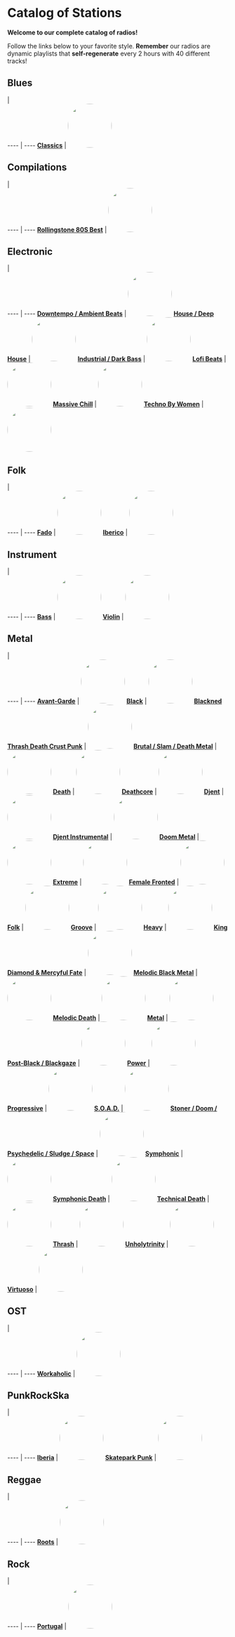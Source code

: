 

<style>
figure {
  border: 0px #cccccc solid;
  padding: 4px;
  margin: auto;
  align: center;
}
</style>

# Catalog of Stations

**Welcome to our complete catalog of radios!**

Follow the links below to your favorite style. **Remember** our radios
are dynamic playlists that **self-regenerate** every 2 hours with 40 different
tracks!

## Blues

  |  
 ---- | ---- 
[**Classics**](https://radioninjapirata.github.io/radio_bluesclassics.html) | <a href="https://radioninjapirata.github.io/radio_bluesclassics.html" target="_blank"><img src="https://mosaic.scdn.co/640/ab67616d0000b2731cb381400bd578a5eeada056ab67616d0000b2734e1a1fa353d2e2578994595fab67616d0000b2738c30ae349df4af8b93089620ab67616d0000b273f64b0a36a340ac9e5af03639" height="100" width="auto" style="border-radius:50%"></a>

## Compilations

  |  
 ---- | ---- 
[**Rollingstone 80S Best**](https://radioninjapirata.github.io/radio_rollingbest80s.html) | <a href="https://radioninjapirata.github.io/radio_rollingbest80s.html" target="_blank"><img src="https://mosaic.scdn.co/640/ab67616d0000b2730488a5c4e21edc24526652aeab67616d0000b27321590ea36e6264a1917d02ebab67616d0000b2733b67e4695d120ebfe9ca359aab67616d0000b273845ac9df560e0c4690a86239" height="100" width="auto" style="border-radius:50%"></a>

## Electronic

  |  
 ---- | ---- 
[**Downtempo / Ambient Beats**](https://radioninjapirata.github.io/radio_downtempo.html) | <a href="https://radioninjapirata.github.io/radio_downtempo.html" target="_blank"><img src="https://mosaic.scdn.co/640/ab67616d0000b2735686ec78d47926be1b939695ab67616d0000b2735e937f75f0928d5f995c6b08ab67616d0000b27363c0c166c6bee96713314a56ab67616d0000b273c46fd3142ca0ba433188e127" height="100" width="auto" style="border-radius:50%"></a>
[**House / Deep House**](https://radioninjapirata.github.io/house.html) | <a href="https://radioninjapirata.github.io/house.html" target="_blank"><img src="https://mosaic.scdn.co/640/ab67616d0000b27354645674c935ee2169b67754ab67616d0000b2737617c1055a40b669aca53ef9ab67616d0000b273b2fb3c113fc413bde361dff2ab67616d0000b273e15c5f2b3214edecdfa06a3f" height="100" width="auto" style="border-radius:50%"></a>
[**Industrial / Dark Bass**](https://radioninjapirata.github.io/radio_industrial_darkbass.html) | <a href="https://radioninjapirata.github.io/radio_industrial_darkbass.html" target="_blank"><img src="https://mosaic.scdn.co/640/ab67616d0000b2736bc92b40fe7ff793d04e850bab67616d0000b273cbfeec2272e38817ba4d6057ab67616d0000b273daaa70000b979d32a6db9afdab67616d0000b273f89bda75665d342eefeae40b" height="100" width="auto" style="border-radius:50%"></a>
[**Lofi Beats**](https://radioninjapirata.github.io/radio_lofi.html) | <a href="https://radioninjapirata.github.io/radio_lofi.html" target="_blank"><img src="https://mosaic.scdn.co/640/ab67616d0000b2732c8740b9ac51dfd17fe96205ab67616d0000b2733870b7f5da086380503139edab67616d0000b273480c59b6bcd6081c9a717086ab67616d0000b273d1283d5bbf5fe541b5455b8a" height="100" width="auto" style="border-radius:50%"></a>
[**Massive Chill**](https://radioninjapirata.github.io/massive_chill.html) | <a href="https://radioninjapirata.github.io/massive_chill.html" target="_blank"><img src="https://mosaic.scdn.co/640/ab67616d0000b2730373d4b663aacb1899aad866ab67616d0000b273c858f504ac75eb3733df5abeab67616d0000b273c8a1f48dc7709e16598c038aab67616d0000b273e918893dc520fc2f1d31ea8e" height="100" width="auto" style="border-radius:50%"></a>
[**Techno By Women**](https://radioninjapirata.github.io/radio_technowomen.html) | <a href="https://radioninjapirata.github.io/radio_technowomen.html" target="_blank"><img src="https://mosaic.scdn.co/640/ab67616d0000b27372758fd4a12431c04d7c1e10ab67616d0000b273a520fb500aa1871eb2cc5ff6ab67616d0000b273aab20b05870ea752aba31755ab67616d0000b273f8f49b96f076cbb0113bbc9b" height="100" width="auto" style="border-radius:50%"></a>

## Folk

  |  
 ---- | ---- 
[**Fado**](https://radioninjapirata.github.io/radio_fado.html) | <a href="https://radioninjapirata.github.io/radio_fado.html" target="_blank"><img src="https://mosaic.scdn.co/640/13dc2c039b2708ae2a8e7edf6a9339dc43d2e115ab67616d0000b273311621d5344412667257bfb1ab67616d0000b2736ccf16350f3449d09a66955fab67616d0000b2739d380468fd7eb6456c8110a4" height="100" width="auto" style="border-radius:50%"></a>
[**Iberico**](https://radioninjapirata.github.io/radio_folkiberico.html) | <a href="https://radioninjapirata.github.io/radio_folkiberico.html" target="_blank"><img src="https://mosaic.scdn.co/640/ab67616d0000b273288e4043cf87f9e32bbc334aab67616d0000b2738fdf3361f8c613a002292352ab67616d0000b273ae03268fc196e1c196db608eab67616d0000b273ee012a5994d8a121420f4c8b" height="100" width="auto" style="border-radius:50%"></a>

## Instrument

  |  
 ---- | ---- 
[**Bass**](https://radioninjapirata.github.io/radio_bassists.html) | <a href="https://radioninjapirata.github.io/radio_bassists.html" target="_blank"><img src="https://mosaic.scdn.co/640/ab67616d0000b27334a5fc739fad572336a77ebcab67616d0000b27339d28c56be1a2b06a57a7200ab67616d0000b27347726b83ef75786c89b74204ab67616d0000b27376a3496948b5ac9c7639794a" height="100" width="auto" style="border-radius:50%"></a>
[**Violin**](https://radioninjapirata.github.io/radio_violin.html) | <a href="https://radioninjapirata.github.io/radio_violin.html" target="_blank"><img src="https://mosaic.scdn.co/640/ab67616d0000b2735f7e01a8b9d76c1cf59940fcab67616d0000b2739494811cb8eaeffac3337d83ab67616d0000b273a457ea5cd66c9141537816a4ab67616d0000b273cf7269008bdad4732d9d5a78" height="100" width="auto" style="border-radius:50%"></a>

## Metal

  |  
 ---- | ---- 
[**Avant-Garde**](https://radioninjapirata.github.io/radio_metalavantgarde.html) | <a href="https://radioninjapirata.github.io/radio_metalavantgarde.html" target="_blank"><img src="https://mosaic.scdn.co/640/ab67616d0000b27350dfa0fbf42b538ba6cced49ab67616d0000b273c743d879231b4e6852e807a5ab67616d0000b273e4be20e4be8cf71d80a0b179ab67616d0000b273ef920f2cf7c30a24f740d806" height="100" width="auto" style="border-radius:50%"></a>
[**Black**](https://radioninjapirata.github.io/radio_blackmetal.html) | <a href="https://radioninjapirata.github.io/radio_blackmetal.html" target="_blank"><img src="https://mosaic.scdn.co/640/ab67616d0000b273190a933783fa0e4a165c9ce2ab67616d0000b273951d0cddea03652e63f06a71ab67616d0000b273a87058386c75d6fb146d503bab67616d0000b273cc88718eddcf9fea4edfe1cb" height="100" width="auto" style="border-radius:50%"></a>
[**Blackned Thrash Death Crust Punk**](https://radioninjapirata.github.io/radio_blacknedthrash.html) | <a href="https://radioninjapirata.github.io/radio_blacknedthrash.html" target="_blank"><img src="https://mosaic.scdn.co/640/ab67616d0000b2733c1891b1a77185a9cebcf1edab67616d0000b2739c274bb372dcf1c1a104091bab67616d0000b273c97a7691ebc2a5167ffa90e6ab67616d0000b273dedf502f0b526069a9d1bf7a" height="100" width="auto" style="border-radius:50%"></a>
[**Brutal / Slam / Death Metal**](https://radioninjapirata.github.io/radio_brutaldeathmetal.html) | <a href="https://radioninjapirata.github.io/radio_brutaldeathmetal.html" target="_blank"><img src="https://mosaic.scdn.co/640/ab67616d0000b27312ae6ffad89c22a3c5e82612ab67616d0000b2732f5d8523275c886f98e5b649ab67616d0000b273430b1167d6e83ab844059db0ab67616d0000b27356a30c59e8f8507eaf6ebbcb" height="100" width="auto" style="border-radius:50%"></a>
[**Death**](https://radioninjapirata.github.io/radio_deathmetal.html) | <a href="https://radioninjapirata.github.io/radio_deathmetal.html" target="_blank"><img src="https://mosaic.scdn.co/640/ab67616d0000b273915b552a680b18046b3ade51ab67616d0000b273935f411130048fdfa195abdaab67616d0000b273ac5d7f00075447f3a0d5d056ab67616d0000b273b5cfdf65de8e221c0dfcedc5" height="100" width="auto" style="border-radius:50%"></a>
[**Deathcore**](https://radioninjapirata.github.io/deathcore.html) | <a href="https://radioninjapirata.github.io/deathcore.html" target="_blank"><img src="https://i.scdn.co/image/ab67706c0000bebbdc88e3ba6ac54710a8d212c1" height="100" width="auto" style="border-radius:50%"></a>
[**Djent**](https://radioninjapirata.github.io/radio_djent.html) | <a href="https://radioninjapirata.github.io/radio_djent.html" target="_blank"><img src="https://mosaic.scdn.co/640/ab67616d0000b2733efe249586270f6260682d02ab67616d0000b2734f8841321924475cc5db5c92ab67616d0000b273970818f11380f7f5b5124154ab67616d0000b2739f0d8fff5833c18501cdda10" height="100" width="auto" style="border-radius:50%"></a>
[**Djent Instrumental**](https://radioninjapirata.github.io/radio_instrumentaldjent.html) | <a href="https://radioninjapirata.github.io/radio_instrumentaldjent.html" target="_blank"><img src="https://mosaic.scdn.co/640/ab67616d0000b2730e5e3a89c684deb132a7c97cab67616d0000b2733414817295828da95689f5d5ab67616d0000b273b4bde135cd7ee6f3074503c4ab67616d0000b273c024a78b08a45e2b272061fe" height="100" width="auto" style="border-radius:50%"></a>
[**Doom Metal**](https://radioninjapirata.github.io/radio_doom.html) | <a href="https://radioninjapirata.github.io/radio_doom.html" target="_blank"><img src="https://mosaic.scdn.co/640/ab67616d0000b273227eb334119bd443acc81ce1ab67616d0000b2737d21336541d1a6138412cd6bab67616d0000b2739cc6e6f00b3643b6cedc935dab67616d0000b273ab1bff2608ff463e71480e2c" height="100" width="auto" style="border-radius:50%"></a>
[**Extreme**](https://radioninjapirata.github.io/radio_extrememetal.html) | <a href="https://radioninjapirata.github.io/radio_extrememetal.html" target="_blank"><img src="https://mosaic.scdn.co/640/ab67616d0000b273185c44253bc019b5c45c63e2ab67616d0000b27373c607b9fd597f30bd4dea10ab67616d0000b273d275eb7fc1fe84a3b956b347ab67616d0000b273f1776f21cc1b975c85b4a493" height="100" width="auto" style="border-radius:50%"></a>
[**Female Fronted**](https://radioninjapirata.github.io/radio_femalefrontedmetal.html) | <a href="https://radioninjapirata.github.io/radio_femalefrontedmetal.html" target="_blank"><img src="https://mosaic.scdn.co/640/ab67616d0000b27315ced645ab2be9530f5178c8ab67616d0000b2731e99cb95bdfa4939a02ff5a5ab67616d0000b273696add58d0857adf4c0b3f15ab67616d0000b2737e67da7aa3b5612ada06863f" height="100" width="auto" style="border-radius:50%"></a>
[**Folk**](https://radioninjapirata.github.io/radio_folkmetal.html) | <a href="https://radioninjapirata.github.io/radio_folkmetal.html" target="_blank"><img src="https://mosaic.scdn.co/640/ab67616d0000b2732da4f37ed4378387968359dcab67616d0000b2739ad03e09da19ca85a128fb57ab67616d0000b273ad6e21822cdeb041f1a4ad00ab67616d0000b273ec584ae968bdd53116e8eb86" height="100" width="auto" style="border-radius:50%"></a>
[**Groove**](https://radioninjapirata.github.io/radio_groovemetal.html) | <a href="https://radioninjapirata.github.io/radio_groovemetal.html" target="_blank"><img src="https://mosaic.scdn.co/640/ab67616d0000b2731e01783d77a1e5c7aa2f7933ab67616d0000b27368d8b6014e5f5e7df6a620c5ab67616d0000b27371f34ac1b3faa0ebe0df5130ab67616d0000b273b454c3bac2c1d63348f0db95" height="100" width="auto" style="border-radius:50%"></a>
[**Heavy**](https://radioninjapirata.github.io/radio_heavymetal.html) | <a href="https://radioninjapirata.github.io/radio_heavymetal.html" target="_blank"><img src="https://mosaic.scdn.co/640/ab67616d0000b2731af48c2d31705389ece37de0ab67616d0000b2736d44287f4d851c807f339f12ab67616d0000b273d45c1b9317a2d0a90346a767ab67616d0000b273d5348d8ee47e53d30241ddc8" height="100" width="auto" style="border-radius:50%"></a>
[**King Diamond & Mercyful Fate**](https://radioninjapirata.github.io/radio_fan_KDMF.html) | <a href="https://radioninjapirata.github.io/radio_fan_KDMF.html" target="_blank"><img src="https://i.scdn.co/image/ab67706c0000bebbf10c00314f7927884f62c55d" height="100" width="auto" style="border-radius:50%"></a>
[**Melodic Black Metal**](https://radioninjapirata.github.io/radio_melodicblackmetal.html) | <a href="https://radioninjapirata.github.io/radio_melodicblackmetal.html" target="_blank"><img src="https://mosaic.scdn.co/640/ab67616d0000b27378cea1eab65c147790f0cde9ab67616d0000b273b7b87394b5525ef6c01560e6ab67616d0000b273cc79150a95c0e64ca3183313ab67616d0000b273e322065e11f23990ec50de9f" height="100" width="auto" style="border-radius:50%"></a>
[**Melodic Death**](https://radioninjapirata.github.io/radio_melodicdeathmetal.html) | <a href="https://radioninjapirata.github.io/radio_melodicdeathmetal.html" target="_blank"><img src="https://mosaic.scdn.co/640/ab67616d0000b27367d34d62e2811d3c3adb0349ab67616d0000b273b26c217d59b96064b8eefbc1ab67616d0000b273e16eea4dcfb6a60d63a14180ab67616d0000b273f190d4567a3cb5e1293f7bd5" height="100" width="auto" style="border-radius:50%"></a>
[**Metal**](https://radioninjapirata.github.io/radio_metal.html) | <a href="https://radioninjapirata.github.io/radio_metal.html" target="_blank"><img src="https://mosaic.scdn.co/640/ab67616d0000b273074c08a8594732f5bc6436dfab67616d0000b273537c3203ed860f6217b4a75fab67616d0000b2739f588bbc502030c9dbfc7b1bab67616d0000b273e47a0585d09565b9e2ac41f5" height="100" width="auto" style="border-radius:50%"></a>
[**Post-Black / Blackgaze**](https://radioninjapirata.github.io/radio_blackgaze.html) | <a href="https://radioninjapirata.github.io/radio_blackgaze.html" target="_blank"><img src="https://i.scdn.co/image/ab67706c0000bebbafcbc35c0babb9608d6986a6" height="100" width="auto" style="border-radius:50%"></a>
[**Power**](https://radioninjapirata.github.io/radio_powermetal.html) | <a href="https://radioninjapirata.github.io/radio_powermetal.html" target="_blank"><img src="https://i.scdn.co/image/ab67706c0000bebbb518b49b7761aacee6f395eb" height="100" width="auto" style="border-radius:50%"></a>
[**Progressive**](https://radioninjapirata.github.io/radio_progrock.html) | <a href="https://radioninjapirata.github.io/radio_progrock.html" target="_blank"><img src="https://mosaic.scdn.co/640/ab67616d0000b27306685739a0c0a5a4446ce6a6ab67616d0000b273201bdd90b3dad5674f768367ab67616d0000b2737c06115b80a5e793b378e613ab67616d0000b27398ca6d43aa7b7117d9834719" height="100" width="auto" style="border-radius:50%"></a>
[**S.O.A.D.**](https://radioninjapirata.github.io/radio_soad.html) | <a href="https://radioninjapirata.github.io/radio_soad.html" target="_blank"><img src="https://mosaic.scdn.co/640/ab67616d0000b2732dc63e977bd5101072adcef6ab67616d0000b273869e711ac5cbb1460801e0e0ab67616d0000b273a57ca9e47d038be31c9aee9dab67616d0000b273a867435c4c44dec3733433cd" height="100" width="auto" style="border-radius:50%"></a>
[**Stoner / Doom / Psychedelic / Sludge / Space**](https://radioninjapirata.github.io/radio_stonerrock.html) | <a href="https://radioninjapirata.github.io/radio_stonerrock.html" target="_blank"><img src="https://i.scdn.co/image/ab67706c0000bebb70019b92b807cfbf162f006b" height="100" width="auto" style="border-radius:50%"></a>
[**Symphonic**](https://radioninjapirata.github.io/radio_symphonicmetal.html) | <a href="https://radioninjapirata.github.io/radio_symphonicmetal.html" target="_blank"><img src="https://mosaic.scdn.co/640/ab67616d0000b273423fdfea8985e5c3f1cab09aab67616d0000b27378fdc7e30d386647c2a1c1a6ab67616d0000b2738498bbc3b4d9a4e5c31593faab67616d0000b2738f62dc268945abc375c17886" height="100" width="auto" style="border-radius:50%"></a>
[**Symphonic Death**](https://radioninjapirata.github.io/radio_symphonicdeathmetal.html) | <a href="https://radioninjapirata.github.io/radio_symphonicdeathmetal.html" target="_blank"><img src="https://mosaic.scdn.co/640/ab67616d0000b273217fc3df6d3ce75a367cbafbab67616d0000b2733b21bd04edf3faa8f352cad4ab67616d0000b2733c1b1c25fd2c945026e8284dab67616d0000b273846ee743ddadab4b2624bf9c" height="100" width="auto" style="border-radius:50%"></a>
[**Technical Death**](https://radioninjapirata.github.io/radio_technicaldeathmetal.html) | <a href="https://radioninjapirata.github.io/radio_technicaldeathmetal.html" target="_blank"><img src="https://mosaic.scdn.co/640/ab67616d0000b2733ebf29adf3ac20bfbace7e3fab67616d0000b273457444a15c0bc262aac01a5eab67616d0000b273805bc6c141c99fb7d6c9b784ab67616d0000b273c57008fe7db0b4585e5f68d6" height="100" width="auto" style="border-radius:50%"></a>
[**Thrash**](https://radioninjapirata.github.io/radio_thrashmetal.html) | <a href="https://radioninjapirata.github.io/radio_thrashmetal.html" target="_blank"><img src="https://mosaic.scdn.co/640/ab67616d0000b2737aea673ae1ae14907ffd6763ab67616d0000b2738904c8c24df6d44e853513d6ab67616d0000b2738a0b5f13736a03547de52a57ab67616d0000b27393f08113b0b3ea11103b7a36" height="100" width="auto" style="border-radius:50%"></a>
[**Unholytrinity**](https://radioninjapirata.github.io/radio_unholytrinity.html) | <a href="https://radioninjapirata.github.io/radio_unholytrinity.html" target="_blank"><img src="https://mosaic.scdn.co/640/ab67616d0000b2731aaeb30dfd04bf4c9408fd07ab67616d0000b2731ac4670157a26949de3ba875ab67616d0000b2734489b269382c5fb10dc129edab67616d0000b2739046aeba4babbd4b7af77548" height="100" width="auto" style="border-radius:50%"></a>
[**Virtuoso**](https://radioninjapirata.github.io/radio_guitarvirtuoso.html) | <a href="https://radioninjapirata.github.io/radio_guitarvirtuoso.html" target="_blank"><img src="https://mosaic.scdn.co/640/ab67616d0000b2736eb77e5237c1cfa5361fe73eab67616d0000b273a492fc5bea7eebe6f70513aeab67616d0000b273ab3968fcc2356177bbb0fc9fab67616d0000b273fad51722db938cbe8b4b06dd" height="100" width="auto" style="border-radius:50%"></a>

## OST

  |  
 ---- | ---- 
[**Workaholic**](https://radioninjapirata.github.io/radio_ostworkaholic.html) | <a href="https://radioninjapirata.github.io/radio_ostworkaholic.html" target="_blank"><img src="https://mosaic.scdn.co/640/ab67616d0000b273017d3065ad9a0f1556a0f826ab67616d0000b27380255b6cc3fda7dc4ad84680ab67616d0000b273e4afa71544aa07d96a802a92ab67616d0000b273fd4d0bacedae8407a24256d8" height="100" width="auto" style="border-radius:50%"></a>

## PunkRockSka

  |  
 ---- | ---- 
[**Iberia**](https://radioninjapirata.github.io/radio_iberianpunkrock.html) | <a href="https://radioninjapirata.github.io/radio_iberianpunkrock.html" target="_blank"><img src="https://mosaic.scdn.co/640/ab67616d0000b273265f83723ffe5291bb0270c9ab67616d0000b2734c0786bac07ff88a66490b73ab67616d0000b273b7d326ddc488886674513bbaab67616d0000b273e4211a32dcd44ba6508f4f15" height="100" width="auto" style="border-radius:50%"></a>
[**Skatepark Punk**](https://radioninjapirata.github.io/radio_skateparkpunk.html) | <a href="https://radioninjapirata.github.io/radio_skateparkpunk.html" target="_blank"><img src="https://mosaic.scdn.co/640/ab67616d0000b273be458c25a0acd8debcacb232ab67616d0000b273d59f1e316424c2c9d64721b9ab67616d0000b273e7abc89ac5c5711fae2d2c3dab67616d0000b273fa2dab74719586c50474c1d2" height="100" width="auto" style="border-radius:50%"></a>

## Reggae

  |  
 ---- | ---- 
[**Roots**](https://radioninjapirata.github.io/radio_reggaeroots.html) | <a href="https://radioninjapirata.github.io/radio_reggaeroots.html" target="_blank"><img src="https://i.scdn.co/image/ab67706c0000bebb75bc0bda05b4eb00cf749913" height="100" width="auto" style="border-radius:50%"></a>

## Rock

  |  
 ---- | ---- 
[**Portugal**](https://radioninjapirata.github.io/radio_rockportugues.html) | <a href="https://radioninjapirata.github.io/radio_rockportugues.html" target="_blank"><img src="https://mosaic.scdn.co/640/ab67616d0000b2731581707b9c0dee3c8dbaf775ab67616d0000b2734b02c0258db9a38c1e70a88eab67616d0000b2736bdd37dfc7f80d0d3d95efb7ab67616d0000b2737b8455bd3dcc243b4678466e" height="100" width="auto" style="border-radius:50%"></a>